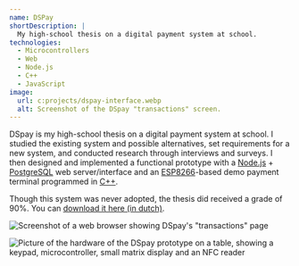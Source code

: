 ```yaml
---
name: DSPay
shortDescription: |
  My high-school thesis on a digital payment system at school.
technologies:
  - Microcontrollers
  - Web
  - Node.js
  - C++
  - JavaScript
image:
  url: c:projects/dspay-interface.webp
  alt: Screenshot of the DSpay "transactions" screen.
---
```


DSpay is my high-school thesis on a digital payment system at school. I studied
the existing system and possible alternatives, set requirements for a new
system, and conducted research through interviews and surveys. I then designed
and implemented a functional prototype with a [Node.js](/technologies/node-js) + 
[PostgreSQL](https://www.postgresql.org/) web server/interface and an
[ESP8266](https://www.espressif.com/en/products/socs/esp8266)-based demo payment
terminal programmed in [C++](/technologies/cpp).

Though this system was never adopted, the thesis did received a grade of 90%.
You can [download it here (in dutch)](/content/projects/Eindwerk-DSpay.pdf).

![Screenshot of a web browser showing DSpay's "transactions"
page](c:projects/dspay-interface.webp "Transactions overview")

![Picture of the hardware of the DSpay prototype on a table, showing a keypad,
microcontroller, small matrix display and an NFC reader](c:projects/dspay-prototype.jpg
"Prototype hardware with keypad, display and NFC reader")
